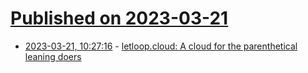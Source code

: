 # [Published on 2023-03-21](index.md)

* [2023-03-21, 10:27:16](https://lobste.rs/s/92r5xk/letloop_cloud_cloud_for_parenthetical) - [letloop.cloud: A cloud for the parenthetical leaning doers](https://github.com/letloop/letloop.cloud)
